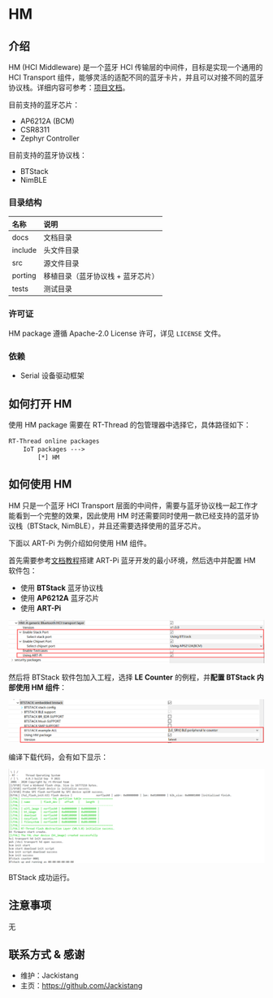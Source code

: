 # HM

## 介绍

HM (HCI Middleware) 是一个蓝牙 HCI 传输层的中间件，目标是实现一个通用的 HCI Transport 组件，能够灵活的适配不同的蓝牙卡片，并且可以对接不同的蓝牙协议栈。详细内容可参考：[项目文档](https://hci-middleware.readthedocs.io/zh_CN/latest/)。

目前支持的蓝牙芯片：

- AP6212A (BCM)
- CSR8311
- Zephyr Controller

目前支持的蓝牙协议栈：

- BTStack
- NimBLE

### 目录结构

| 名称    | 说明                              |
| :------ | :-------------------------------- |
| docs    | 文档目录                          |
| include | 头文件目录                        |
| src     | 源文件目录                        |
| porting | 移植目录（蓝牙协议栈 + 蓝牙芯片） |
| tests   | 测试目录                          |

### 许可证

HM package 遵循 Apache-2.0 License 许可，详见 `LICENSE` 文件。

### 依赖

- Serial 设备驱动框架

## 如何打开 HM

使用 HM package 需要在 RT-Thread 的包管理器中选择它，具体路径如下：

```
RT-Thread online packages
	IoT packages --->
		[*] HM
```

## 如何使用 HM

HM 只是一个蓝牙 HCI Transport 层面的中间件，需要与蓝牙协议栈一起工作才能看到一个完整的效果，因此使用 HM 时还需要同时使用一款已经支持的蓝牙协议栈（BTStack, NimBLE），并且还需要选择使用的蓝牙芯片。

下面以 ART-Pi 为例介绍如何使用 HM 组件。

首先需要参考[文档教程](https://hci-middleware.readthedocs.io/zh_CN/latest/artpi_minimal_environment/)搭建 ART-Pi 蓝牙开发的最小环境，然后选中并配置 HM 软件包：

- 使用 **BTStack** 蓝牙协议栈
- 使用 **AP6212A** 蓝牙芯片
- 使用 **ART-Pi**

![](docs/images/image-20210909161014284.png)

然后将 BTStack 软件包加入工程，选择 **LE Counter** 的例程，并**配置 BTStack 内部使用 HM 组件**：

![](docs/images/image-20210909163709027.png)

编译下载代码，会有如下显示：

![](docs/images/image-20210909164740500.png)

BTStack 成功运行。

## 注意事项

无

## 联系方式 & 感谢

- 维护：Jackistang
- 主页：https://github.com/Jackistang